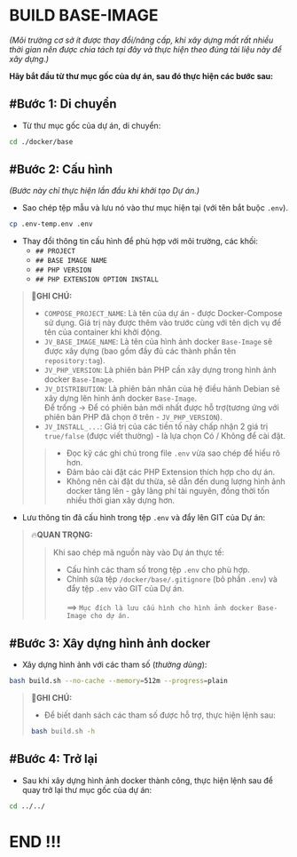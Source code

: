 # BUILD BASE-IMAGE

_(Môi trường cơ sở ít được thay đổi/nâng cấp, khi xây dựng mất rất nhiều thời gian nên được chia tách tại đây và thực hiện theo đúng tài liệu này để xây dựng.)_

**Hãy bắt đầu từ thư mục gốc của dự án, sau đó thực hiện các bước sau:**

## #Bước 1: Di chuyển

- Từ thư mục gốc của dự án, di chuyển:
```bash
cd ./docker/base
```

## #Bước 2: Cấu hình

_(Bước này chỉ thực hiện lần đầu khi khởi tạo Dự án.)_

- Sao chép tệp mẫu và lưu nó vào thư mục hiện tại (với tên bắt buộc `.env`).
```bash
cp .env-temp.env .env
```

- Thay đổi thông tin cấu hình để phù hợp với môi trường, các khối:
  + `## PROJECT`
  + `## BASE IMAGE NAME`
  + `## PHP VERSION`
  + `## PHP EXTENSION OPTION INSTALL`

> 📝**GHI CHÚ:**
> - `COMPOSE_PROJECT_NAME`: Là tên của dự án - được Docker-Compose sử dụng. Giá trị này được thêm vào trước cùng với tên dịch vụ để tên của container khi khởi động.
> - `JV_BASE_IMAGE_NAME`: Là tên của hình ảnh docker `Base-Image` sẽ được xây dựng (bao gồm đầy đủ các thành phần tên `repository:tag`).
> - `JV_PHP_VERSION`: Là phiên bản PHP cần xây dựng trong hình ảnh docker `Base-Image`.
> - `JV_DISTRIBUTION`: Là phiên bản nhân của hệ điều hành Debian sẽ xây dựng lên hình ảnh docker `Base-Image`.  
>                      Để trống -> Để có phiên bản mới nhất được hỗ trợ(tương ứng với phiên bản PHP đã chọn ở trên - `JV_PHP_VERSION`).
> - `JV_INSTALL_...`: Giá trị của các tiền tố này chấp nhận 2 giá trị `true/false` (được viết thường) - là lựa chọn Có / Không để cài đặt.
>
>> - Đọc kỹ các ghi chú trong file `.env` vừa sao chép để hiểu rõ hơn.
>> - Đảm bảo cài đặt các PHP Extension thích hợp cho dự án.
>> - Không nên cài đặt dư thừa, sẽ dẫn đến dung lượng hình ảnh docker tăng lên - gây lãng phí tài nguyên, đồng thời tốn nhiều thời gian xây dựng hơn.

- Lưu thông tin đã cấu hình trong tệp `.env` và đẩy lên GIT của Dự án:

> 🔥**QUAN TRỌNG:**
>> Khi sao chép mã nguồn này vào Dự án thực tế:
>> - Cấu hình các tham số trong tệp `.env` cho phù hợp.
>> - Chỉnh sửa tệp `/docker/base/.gitignore` (bỏ phần `.env`) và đẩy tệp `.env` vào GIT của Dự án.
>> <br/><br/>
>> ==> `Mục đích là lưu cấu hình cho hình ảnh docker Base-Image cho dự án.`

## #Bước 3: Xây dựng hình ảnh docker

- Xây dựng hình ảnh với các tham số (_thường dùng_):
```bash
bash build.sh --no-cache --memory=512m --progress=plain
```

> 📝**GHI CHÚ:**
> - Để biết danh sách các tham số được hỗ trợ, thực hiện lệnh sau:
> ```bash
> bash build.sh -h
> ```

## #Bước 4: Trở lại

- Sau khi xây dựng hình ảnh docker thành công, thực hiện lệnh sau để quay trở lại thư mục gốc của dự án:
```bash
cd ../../
```

# END !!!
